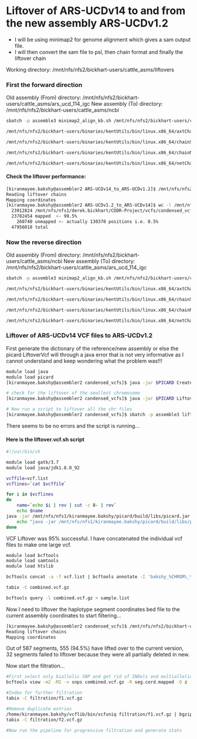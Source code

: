 # Liftover of ARS-UCDv14 to and from the new assembly ARS-UCDv1.2 

  * I will be using minimap2 for genome alignment which gives a sam output file. 
  * I will then convert the sam file to psl, then chain format and finally the liftover chain

Working directory: /mnt/nfs/nfs2/bickhart-users/cattle_asms/liftovers

### First the forward direction
Old assembly (From) directory: /mnt/nfs/nfs2/bickhart-users/cattle_asms/ars_ucd_114_igc
New assembly (To) directory: /mnt/nfs/nfs2/bickhart-users/cattle_asms/ncbi

```bash
sbatch -p assemble3 minimap2_align_kb.sh /mnt/nfs/nfs2/bickhart-users/cattle_asms/ars_ucd_114_igc/ARS-UCD1.0.14.clean.wIGCHaps.fasta.mmi /mnt/nfs/nfs2/bickhart-users/cattle_asms/ncbi/ARS-UCD1.2.PlusY.fa

/mnt/nfs/nfs2/bickhart-users/binaries/kentUtils/bin/linux.x86_64/axtChain -linearGap=medium -psl liftovers/ARS-UCDv14_to_ARS-UCDv1.2.psl /mnt/nfs/nfs2/bickhart-users/cattle_asms/ars_ucd_114_igc/ARS-UCD1.0.14.clean.wIGCHaps.fasta.2bit /mnt/nfs/nfs2/bickhart-users/cattle_asms/ncbi/ARS-UCD1.2.PlusY.fa.2bit liftovers/ARS-UCDv14_to_ARS-UCDv1.2.chain

/mnt/nfs/nfs2/bickhart-users/binaries/kentUtils/bin/linux.x86_64/chainSort liftovers/ARS-UCDv14_to_ARS-UCDv1.2.chain liftovers/ARS-UCDv14_to_ARS-UCDv1.2.sorted.chain

/mnt/nfs/nfs2/bickhart-users/binaries/kentUtils/bin/linux.x86_64/chainNet liftovers/ARS-UCDv14_to_ARS-UCDv1.2.sorted.chain /mnt/nfs/nfs2/bickhart-users/cattle_asms/ars_ucd_114_igc/ARS-UCD1.0.14.clean.wIGCHaps.fasta.2bit.info /mnt/nfs/nfs2/bickhart-users/cattle_asms/ncbi/ARS-UCD1.2.PlusY.fa.2bit.info liftovers/ARS-UCDv14_to_ARS-UCDv1.2.net /dev/null

/mnt/nfs/nfs2/bickhart-users/binaries/kentUtils/bin/linux.x86_64/netChainSubset liftovers/ARS-UCDv14_to_ARS-UCDv1.2.net liftovers/ARS-UCDv14_to_ARS-UCDv1.2.sorted.chain liftovers/ARS-UCDv14_to_ARS-UCDv1.2.liftover.chain
```

#### Check the liftover performance:

```bash
[kiranmayee.bakshy@assembler2 ARS-UCDv14_to_ARS-UCDv1.2]$ /mnt/nfs/nfs2/bickhart-users/binaries/kentUtils/bin/linux.x86_64/liftOver /mnt/nfs/nfs1/derek.bickhart/CDDR-Project/vcfs/condensed_vcfs/vcf2bed/test.bed ARS-UCDv14_to_ARS-UCDv1.2.liftover.chain mapped unmapped
Reading liftover chains
Mapping coordinates
[kiranmayee.bakshy@assembler2 ARS-UCDv1.2_to_ARS-UCDv14]$ wc -l /mnt/nfs/nfs1/derek.bickhart/CDDR-Project/vcfs/condensed_vcfs/vcf2bed/test.bed mapped unmapped
  23912824 /mnt/nfs/nfs1/derek.bickhart/CDDR-Project/vcfs/condensed_vcfs/vcf2bed/test.bed
  23782454 mapped  <- 99.5%
    260740 unmapped <- actually 130370 positions i.e. 0.5%
  47956018 total
```

### Now the reverse direction
Old assembly (From) directory: /mnt/nfs/nfs2/bickhart-users/cattle_asms/ncbi
New assembly (To) directory: /mnt/nfs/nfs2/bickhart-users/cattle_asms/ars_ucd_114_igc


```bash
sbatch -p assemble3 minimap2_align_kb.sh /mnt/nfs/nfs2/bickhart-users/cattle_asms/ncbi/ARS-UCD1.2.PlusY.fa.mmi /mnt/nfs/nfs2/bickhart-users/cattle_asms/ars_ucd_114_igc/ARS-UCD1.0.14.clean.wIGCHaps.fasta

/mnt/nfs/nfs2/bickhart-users/binaries/kentUtils/bin/linux.x86_64/axtChain -linearGap=medium -psl liftovers/ARS-UCDv14_to_ARS-UCDv1.2.psl /mnt/nfs/nfs2/bickhart-users/cattle_asms/ncbi/ARS-UCD1.2.PlusY.fa.2bit /mnt/nfs/nfs2/bickhart-users/cattle_asms/ars_ucd_114_igc/ARS-UCD1.0.14.clean.wIGCHaps.fasta.2bit liftovers/ARS-UCDv14_to_ARS-UCDv1.2.chain 

/mnt/nfs/nfs2/bickhart-users/binaries/kentUtils/bin/linux.x86_64/chainSort liftovers/ARS-UCDv14_to_ARS-UCDv1.2.chain liftovers/ARS-UCDv14_to_ARS-UCDv1.2.sorted.chain

/mnt/nfs/nfs2/bickhart-users/binaries/kentUtils/bin/linux.x86_64/chainNet liftovers/ARS-UCDv14_to_ARS-UCDv1.2.sorted.chain /mnt/nfs/nfs2/bickhart-users/cattle_asms/ncbi/ARS-UCD1.2.PlusY.fa.2bit.info /mnt/nfs/nfs2/bickhart-users/cattle_asms/ars_ucd_114_igc/ars_ucd_14_igc_rmask/ARS-UCD1.0.14.clean.wIGCHaps.fasta.2bit.info liftovers/ARS-UCDv14_to_ARS-UCDv1.2.net /dev/null

/mnt/nfs/nfs2/bickhart-users/binaries/kentUtils/bin/linux.x86_64/netChainSubset liftovers/ARS-UCDv14_to_ARS-UCDv1.2.net liftovers/ARS-UCDv14_to_ARS-UCDv1.2.sorted.chain liftovers/ARS-UCDv14_to_ARS-UCDv1.2.liftover.chain
```

### Liftover of ARS-UCDv14 VCF files to ARS-UCDv1.2

First generate the dictionary of the reference/new assembly or else the picard LiftoverVcf will through a java error that is not very informative as I cannot understand and keep wondering what the problem was!!!

```bash
module load java
module load picard
[kiranmayee.bakshy@assembler2 condensed_vcfs]$ java -jar $PICARD CreateSequenceDictionary R=/mnt/nfs/nfs2/bickhart-users/cattle_asms/ncbi/ARS-UCD1.2.PlusY.fa O=/mnt/nfs/nfs2/bickhart-users/cattle_asms/ncbi/ARS-UCD1.2.PlusY.fa.dict  

# check for the liftover of the smallest chromosome
[kiranmayee.bakshy@assembler2 condensed_vcfs]$ java -jar $PICARD LiftoverVcf I=29.vcf.gz O=liftover_to_v1.2/29.vcf CHAIN=/mnt/nfs/nfs2/bickhart-users/cattle_asms/liftovers/ARS-UCDv1.2_to_ARS-UCDv14/ARS-UCDv1.2_to_ARS-UCDv14.liftover.chain REJECT=liftover_to_v1.2/rejected/29.r.vcf R=/mnt/nfs/nfs2/bickhart-users/cattle_asms/ncbi/ARS-UCD1.2.PlusY.fa WRITE_ORIGINAL_POSITION=true

# Now run a script to liftover all the chr files
[kiranmayee.bakshy@assembler2 condensed_vcfs]$ sbatch -p assemble3 liftover.vcf.sh
```
There seems to be no errors and the script is running...

#### Here is the liftover.vcf.sh script

```bash
#!/usr/bin/sh

module load gatk/3.7  
module load java/jdk1.8.0_92

vcffile=vcf.list
vcflines=`cat $vcffile`

for i in $vcflines
do 
	name=`echo $i | rev | cut -c 8- | rev` 
	echo $name
java -jar /mnt/nfs/nfs1/kiranmayee.bakshy/picard/build/libs/picard.jar LiftoverVcf I=$i O=liftover_to_v1.2/$name.vcf CHAIN=/mnt/nfs/nfs2/bickhart-users/cattle_asms/liftovers/ARS-UCDv14_to_ARS-UCDv1.2/ARS-UCDv14_to_ARS-UCDv1.2.liftover.chain REJECT=liftover_to_v1.2/rejected/$name.r.vcf R=/mnt/nfs/nfs2/bickhart-users/cattle_asms/ncbi/ARS-UCD1.2.PlusY.fa WRITE_ORIGINAL_POSITION=true
	echo "java -jar /mnt/nfs/nfs1/kiranmayee.bakshy/picard/build/libs/picard.jar LiftoverVcf I=$i O=liftover_to_v1.2/$name.vcf CHAIN=/mnt/nfs/nfs2/bickhart-users/cattle_asms/liftovers/ARS-UCDv14_to_ARS-UCDv1.2/ARS-UCDv14_to_ARS-UCDv1.2.liftover.chain REJECT=liftover_to_v1.2/rejected/$name.r.vcf R=/mnt/nfs/nfs2/bickhart-users/cattle_asms/ncbi/ARS-UCD1.2.PlusY.fa WRITE_ORIGINAL_POSITION=true"
done
```

VCF Liftover was 95% successful. I have concatenated the individual vcf files to make one large vcf.

```bash
module load bcftools
module load samtools
module load htslib

bcftools concat -a -f vcf.list | bcftools annotate -I 'bakshy_%CHROM\_%POS\_%REF\_%FIRST_ALT' |  bgzip  > combined.vcf.gz

tabix -C combined.vcf.gz

bcftools query -l combined.vcf.gz > sample.list
```

Now I need to liftover the haplotype segment coordinates bed file to the current assembly coordinates to start filtering...

```bash
[kiranmayee.bakshy@assembler2 condensed_vcfs]$ /mnt/nfs/nfs2/bickhart-users/binaries/kentUtils/bin/linux.x86_64/liftOver seg_cord.bed /mnt/nfs/nfs2/bickhart-users/cattle_asms/liftovers/ARS-UCDv14_to_ARS-UCDv1.2/ARS-UCDv14_to_ARS-UCDv1.2.liftover.chain liftover_to_v1.2/seg.cord.mapped liftover_to_v1.2/seg.unmapped
Reading liftover chains
Mapping coordinates
```

Out of 587 segments, 555 (94.5%) have lifted over to the current version, 32 segments failed to liftover because they were all partially deleted in new.

Now start the filtration...

```bash
#First select only biallelic SNP and get rid of INDels and multiallelic SNPs in the regions of interest (seg.cord.mapped)...
bcftools view -m2 -M2 -v snps combined.vcf.gz -R seg.cord.mapped -O z -o filtration/f1.vcf.gz

#Index for further filtration
tabix -C filtration/f1.vcf.gz

#Remove duplicate entries
/home/kiranmayee.bakshy/vcflib/bin/vcfuniq filtration/f1.vcf.gz | bgzip > filtration/f2.vcf.gz 
tabix -C filtration/f2.vcf.gz

#Now run the pipeline for progressive filtration and generate stats

```





